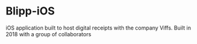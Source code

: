 # Blipp-iOS

iOS application built to host digital receipts with the company Viffs. Built in 2018 with a group of collaborators
